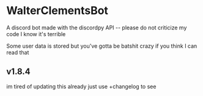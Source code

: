 # WalterClementsBot
A discord bot made with the discordpy API -- please do not criticize my code I know it's terrible

Some user data is stored but you've gotta be batshit crazy if you think I can read that


## v1.8.4


im tired of updating this already just use +changelog to see
